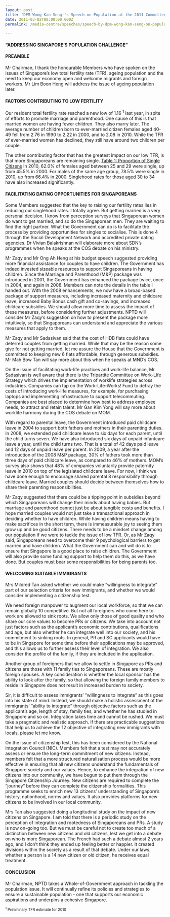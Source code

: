 ```yaml
---
layout: post
title: 'DPM Wong Kan Seng''s Speech on Population at the 2011 Committee of Supply'
date: 2011-03-02T00:00:00.000Z
permalink: /media-centre/speeches/speech-by-dpm-wong-kan-seng-on-population/

---
```



#### **“ADDRESSING SINGAPORE’S POPULATION CHALLENGE”** 

#### PREAMBLE

Mr Chairman, I thank the honourable Members who have spoken on the issues of Singapore’s low total fertility rate (TFR), ageing population and the need to keep our economy open and welcome migrants and foreign workers. Mr Lim Boon Heng will address the issue of ageing population later. 

#### FACTORS CONTRIBUTING TO LOW FERTILITY 

Our resident total fertility rate reached a new low of 1.16 <sup>1</sup> last year, in spite of efforts to promote marriage and parenthood. One cause of this is that married women are having fewer children. They also marry later. The average number of children born to ever-married citizen females aged 40-49 fell from 2.76 in 1990 to 2.22 in 2000, and to 2.08 in 2010. While the TFR of ever-married women has declined, they still have around two children per couple.

The other contributing factor that has the greatest impact on our low TFR, is that more Singaporeans are remaining single. [Table 1: Proportion of Single Citizens](/images/Speeches/cos-2011-table-1.pdf) In 2010, 62.0% of females aged between 25 and 29 were single, up from 45.5% in 2000. For males of the same age group, 78.5% were single in 2010, up from 66.4% in 2000. Singlehood rates for those aged 30 to 34 have also increased significantly.

#### FACILITATING DATING OPPORTUNITIES FOR SINGAPOREANS

Some Members suggested that the key to raising our fertility rates lies in reducing our singlehood rates. I totally agree. But getting married is a very personal decision. I know from perception surveys that Singaporean women do want to get married, and so do the Singaporean men. They are waiting to find the right partner. What the Government can do is to facilitate the process by providing opportunities for singles to socialise. This is done 4 through the Social Development Network and accredited private dating agencies. Dr Vivian Balakrishnan will elaborate more about SDN’s programmes when he speaks at the COS debate on his ministry.

Mr Zaqy and Mr Ong Ah Heng at his budget speech suggested providing more financial assistance for couples to have children. The Government has indeed invested sizeable resources to support Singaporeans in having children. Since the Marriage and Parenthood (M&P) package was introduced in 2001, the Government has enhanced the package twice, once in 2004, and again in 2008. Members can note the details in the table I handed out. With the 2008 enhancements, we now have a broad-based package of support measures, including increased maternity and childcare leave, increased Baby Bonus cash gift and co-savings, and increased childcare subsidies. We should allow more time to assess the impact of these measures, before considering further adjustments. NPTD will consider Mr Zaqy’s suggestion on how to present the package more intuitively, so that Singaporeans can understand and appreciate the various measures that apply to them. 

Mr Zaqy and Mr Sadasivan said that the cost of HDB flats could have deterred couples from getting married. While that may be the reason some give for not getting married, let me assure the House that the Government is committed to keeping new 6 flats affordable, through generous subsidies. Mr Mah Bow Tan will say more about this when he speaks at MND’s COS.

On the issue of facilitating work-life practices and work-life balance, Mr Sadasivan is well aware that there is the Tripartite Committee on Work-Life Strategy which drives the implementation of worklife strategies across industries. Companies can tap on the Work-Life-Works! Fund to defray the costs of introducing work-life measures, for example, for purchasing laptops and implementing infrastructure to support telecommuting. Companies are best placed to determine how best to address employee needs, to attract and retain talent. Mr Gan Kim Yong will say more about worklife harmony during the COS debate on MOM.

With regard to parental leave, the Government introduced paid childcare leave in 2004 to support both fathers and mothers in their parenting duties. In 2008, we extended paid childcare leave to six days for each parent, until the child turns seven. We have also introduced six days of unpaid infantcare leave a year, until the child turns two. That is a total of 42 days paid leave and 12 days of unpaid leave per parent. In 2009, a year after the introduction of the 2008 M&P package, 30% of fathers took more than three days of paid childcare leave, as compared to 46% of mothers. MOM’s survey also shows that 48% of companies voluntarily provide paternity leave in 2010 on top of the legislated childcare leave. For now, I think we have done enough to encourage shared parental 8 responsibility through childcare leave. Married couples should decide between themselves how to share their parenting responsibilities.

Mr Zaqy suggested that there could be a tipping point in subsidies beyond which Singaporeans will change their minds about having babies. But marriage and parenthood cannot just be about tangible costs and benefits. I hope married couples would not just take a transactional approach in deciding whether to have children. While having children means having to make sacrifices in the short term, there is immeasurable joy to seeing them grow up and be good citizens. There needs to be a mindset change among our population if we were to tackle the issue of low TFR. Or, as Mr Zaqy said, Singaporeans need to overcome their 9 psychological barriers to get married and have children. What the Government can and will do is to ensure that Singapore is a good place to raise children. The Government will also provide some funding support to help them do this, as we have done. But couples must bear some responsibilities for being parents too. 

#### WELCOMING SUITABLE IMMIGRANTS

Mrs Mildred Tan asked whether we could make “willingness to integrate” part of our selection criteria for new immigrants, and whether we would consider implementing a citizenship test.

We need foreign manpower to augment our local workforce, so that we can remain globally 10 competitive. But not all foreigners who come here to work are allowed to sink roots. We allow only those of good quality and who share our core values to become PRs or citizens. We take into account not just factors such as the applicant’s economic contributions, qualifications and age, but also whether he can integrate well into our society, and his commitment to sinking roots. In general, PR and SC applicants would have to be in Singapore for some time before their applications may be approved, and this allows us to further assess their level of integration. We also consider the profile of the family, if they are included in the application.

Another group of foreigners that we allow to settle in Singapore as PRs and citizens are those with 11 family ties to Singaporeans. These are mostly foreign spouses. A key consideration is whether the local sponsor has the ability to look after the family, so that allowing the foreign family members to reside in Singapore does not result in increased burden to society.

Sir, it is difficult to assess immigrants’ “willingness to integrate” as this goes into his state of mind. Instead, we should make a holistic assessment of the immigrants’ “ability to integrate” through objective factors such as the applicant’s age, length of stay, family ties, and whether he has studied in Singapore and so on. Integration takes time and cannot be rushed. We must take a pragmatic and realistic approach. If there are practicable suggestions that help us to achieve the 12 objective of integrating new immigrants with locals, please let me know.

On the issue of citizenship test, this has been considered by the National Integration Council (NIC). Members felt that a test may not accurately assess or ensure the long-term commitment of new citizens. Instead, members felt that a more structured naturalisation process would be more effective in ensuring that all new citizens understand the fundamentals of Singapore society and our values. Hence, to enhance the integration of new citizens into our community, we have begun to put them through the Singapore Citizenship Journey. New citizens are required to complete the “journey” before they can complete the citizenship formalities. This programme seeks to enrich new 13 citizens’ understanding of Singapore’s history, nationhood, norms and values. It also provides platforms for new citizens to be involved in our local community.

Mrs Tan also suggested doing a longitudinal study on the impact of new citizens on Singapore. I am told that there is a periodic study on the perception of integration and rootedness of Singaporeans and PRs. A study is now on-going too. But we must be careful not to create too much of a distinction between new citizens and old citizens, lest we get into a debate on who is more Singaporean. The French had such a debate almost 2 years ago, and I don’t think they ended up feeling better or happier. It created divisions within the society as a result of that debate. Under our laws, whether a person is a 14 new citizen or old citizen, he receives equal treatment.

#### CONCLUSION

Mr Chairman, NPTD takes a Whole-of-Government approach in tackling the population issue. It will continually refine its policies and strategies to ensure a sustainable population - one that supports our economic aspirations and underpins a cohesive Singapore.

<sub><sup>1</sup> Preliminary TFR estimate for 2010<sub>


